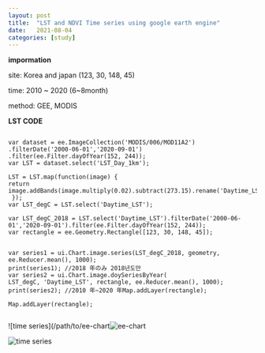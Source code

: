```yaml
---
layout: post
title:  "LST and NDVI Time series using google earth engine"
date:   2021-08-04 
categories: [study]
---
```


**impormation**

site: Korea and japan (123, 30, 148, 45)

time: 2010 ~ 2020 (6~8month)

method: GEE, MODIS



**LST CODE**
```

var dataset = ee.ImageCollection('MODIS/006/MOD11A2')
.filterDate('2000-06-01','2020-09-01') .filter(ee.Filter.dayOfYear(152, 244));
var LST = dataset.select('LST_Day_1km');

LST = LST.map(function(image) {
return image.addBands(image.multiply(0.02).subtract(273.15).rename('Daytime_LST'));
 });
var LST_degC = LST.select('Daytime_LST');

var LST_degC_2018 = LST.select('Daytime_LST').filterDate('2000-06-01','2020-09-01').filter(ee.Filter.dayOfYear(152, 244));
var rectangle = ee.Geometry.Rectangle([123, 30, 148, 45]);


var series1 = ui.Chart.image.series(LST_degC_2018, geometry, ee.Reducer.mean(), 1000);
print(series1); //2018 年のみ 2018년도만
var series2 = ui.Chart.image.doySeriesByYear(
LST_degC, 'Daytime_LST', rectangle, ee.Reducer.mean(), 1000);
print(series2); //2010 年~2020 年Map.addLayer(rectangle);

Map.addLayer(rectangle);


```

![time series](/path/to/ee-chart![ee-chart](https://user-images.githubusercontent.com/88094893/128095630-62d4b03f-28d8-4dd6-9ec7-8d3d6bc588ce.png)


![time series](https://user-images.githubusercontent.com/88094893/128095653-c54bfb59-04fa-42f2-b9c4-8d2930d3e113.png)

